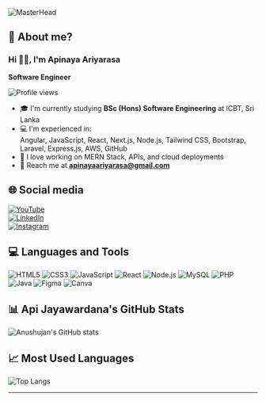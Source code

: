 ![MasterHead](https://your-banner-image-url-here.com/banner.png)

## 🤔 About me?

### Hi ✌🏽, I'm Apinaya Ariyarasa  
**Software Engineer**

![Profile views](https://komarev.com/ghpvc/?username=apijayawardana&label=Profile%20views&color=0e75b6&style=flat)

- 🎓 I'm currently studying **BSc (Hons) Software Engineering** at ICBT, Sri Lanka  
- 💻 I'm experienced in:  
   Angular, JavaScript, React, Next.js, Node.js, Tailwind CSS, Bootstrap, Laravel, Express.js, AWS, GitHub  
- 🧠 I love working on MERN Stack, APIs, and cloud deployments   
- 📮 Reach me at **apinayaariyarasa@gmail.com**

## 🌐 Social media  

[![YouTube](https://www.youtube.com/@ApinayaAriyarasa)](https://youtube.com/yourchannel)  
[![LinkedIn](https://www.linkedin.com/in/apinaya-ariyarasa-736069287/)](https://linkedin.com/in/yourprofile)  
[![Instagram](https://img.shields.io/badge/Instagram-E4405F?style=for-the-badge&logo=instagram&logoColor=white)](https://instagram.com/yourprofile)

## 💻 Languages and Tools

![HTML5](https://img.shields.io/badge/html5-%23E34F26.svg?style=for-the-badge&logo=html5&logoColor=white)
![CSS3](https://img.shields.io/badge/css3-%231572B6.svg?style=for-the-badge&logo=css3&logoColor=white)
![JavaScript](https://img.shields.io/badge/javascript-%23323330.svg?style=for-the-badge&logo=javascript&logoColor=%23F7DF1E)
![React](https://img.shields.io/badge/react-%2320232a.svg?style=for-the-badge&logo=react&logoColor=%2361DAFB)
![Node.js](https://img.shields.io/badge/node.js-6DA55F?style=for-the-badge&logo=node.js&logoColor=white)
![MySQL](https://img.shields.io/badge/mysql-%2300f.svg?style=for-the-badge&logo=mysql&logoColor=white)
![PHP](https://img.shields.io/badge/php-%23777BB4.svg?style=for-the-badge&logo=php&logoColor=white)
![Java](https://img.shields.io/badge/Java-%23ED8B00.svg?style=for-the-badge&logo=java&logoColor=white)
![Figma](https://img.shields.io/badge/figma-%23F24E1E.svg?style=for-the-badge&logo=figma&logoColor=white)
![Canva](https://img.shields.io/badge/canva-%2300C4CC.svg?style=for-the-badge&logo=canva&logoColor=white)

## 📊 Api Jayawardana's GitHub Stats

![Anushujan's GitHub stats](https://github-readme-stats.vercel.app/api?username=apijayawardana&show_icons=true&theme=radical)

## 📈 Most Used Languages

![Top Langs](https://github-readme-stats.vercel.app/api/top-langs/?username=apijayawardana&layout=compact&theme=radical)

---

